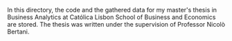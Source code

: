 In this directory, the code and the gathered data for my master's thesis in Business Analytics at Católica Lisbon School of Business and Economics are stored. The thesis was written under the supervision of Professor Nicolò Bertani.
